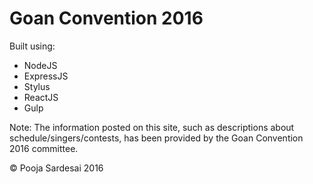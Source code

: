 # Goan Convention 2016

Built using:

* NodeJS
* ExpressJS
* Stylus
* ReactJS
* Gulp

Note: The information posted on this site, such as descriptions about schedule/singers/contests, has been provided by the Goan Convention 2016 committee.

© Pooja Sardesai 2016